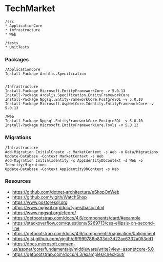 # TechMarket
```
/src
* ApplicationCore
* Infrastructure
* Web

/tests
* UnitTests
```

### Packages
```
/ApplicationCore
Install-Package Ardalis.Specification


/Infrastructure
Install-Package Microsoft.EntityFrameworkCore -v 5.0.13
Install-Package Ardalis.Specification.EntityFrameworkCore
Install-Package Npgsql.EntityFrameworkCore.PostgreSQL -v 5.0.10
Install-Package Microsoft.AspNetCore.Identity.EntityFrameworkCore -v 5.0.13

/Web
Install-Package Npgsql.EntityFrameworkCore.PostgreSQL -v 5.0.10
Install-Package Microsoft.EntityFrameworkCore.Tools -v 5.0.13
```

### Migrations
```
/Infrastructure
Add-Migration InitialCreate -c MarketContext -s Web -o Data/Migrations
Update-Database -Context MarketContext -s Web
Add-Migration InitialIdentity -c AppIdentityDbContext -s Web -o Identity/Migrations
Update-Database -Context AppIdentityDbContext -s Web
```

### Resources
* https://github.com/dotnet-architecture/eShopOnWeb
* https://github.com/yigith/WatchShop
* https://www.postgresql.org
* https://www.npgsql.org/doc/types/basic.html
* https://www.npgsql.org/efcore/
* https://getbootstrap.com/docs/4.6/components/card/#example
* https://stackoverflow.com/questions/5269713/css-ellipsis-on-second-line
* https://getbootstrap.com/docs/4.6/components/pagination/#alignment
* https://gist.github.com/yigith/c6f999788b833dc3d22ac6332a053dd1
* https://docs.microsoft.com/en-us/aspnet/core/fundamentals/middleware/write?view=aspnetcore-5.0
* https://getbootstrap.com/docs/4.3/examples/checkout/